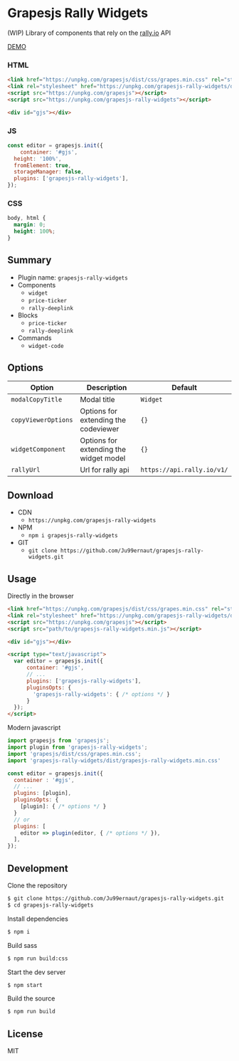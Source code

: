# Grapesjs Rally Widgets

(WIP) Library of components that rely on the [rally.io](https://rally.io) API

[DEMO](##)

### HTML
```html
<link href="https://unpkg.com/grapesjs/dist/css/grapes.min.css" rel="stylesheet">
<link rel="stylesheet" href="https://unpkg.com/grapesjs-rally-widgets/dist/grapesjs-rally-widgets.min.css">
<script src="https://unpkg.com/grapesjs"></script>
<script src="https://unpkg.com/grapesjs-rally-widgets"></script>

<div id="gjs"></div>
```

### JS
```js
const editor = grapesjs.init({
	container: '#gjs',
  height: '100%',
  fromElement: true,
  storageManager: false,
  plugins: ['grapesjs-rally-widgets'],
});
```

### CSS
```css
body, html {
  margin: 0;
  height: 100%;
}
```


## Summary

* Plugin name: `grapesjs-rally-widgets`
* Components
    * `widget`
    * `price-ticker`
    * `rally-deeplink`
* Blocks
    * `price-ticker`
    * `rally-deeplink`
* Commands
    * `widget-code`



## Options

| Option | Description | Default |
|-|-|-
| `modalCopyTitle` | Modal title | `Widget` |
| `copyViewerOptions` | Options for extending the codeviewer | `{}` |
| `widgetComponent` | Options for extending the widget model | `{}` |
| `rallyUrl` | Url for rally api | `https://api.rally.io/v1/` |



## Download

* CDN
  * `https://unpkg.com/grapesjs-rally-widgets`
* NPM
  * `npm i grapesjs-rally-widgets`
* GIT
  * `git clone https://github.com/Ju99ernaut/grapesjs-rally-widgets.git`



## Usage

Directly in the browser
```html
<link href="https://unpkg.com/grapesjs/dist/css/grapes.min.css" rel="stylesheet"/>
<link rel="stylesheet" href="https://unpkg.com/grapesjs-rally-widgets/dist/grapesjs-rally-widgets.min.css">
<script src="https://unpkg.com/grapesjs"></script>
<script src="path/to/grapesjs-rally-widgets.min.js"></script>

<div id="gjs"></div>

<script type="text/javascript">
  var editor = grapesjs.init({
      container: '#gjs',
      // ...
      plugins: ['grapesjs-rally-widgets'],
      pluginsOpts: {
        'grapesjs-rally-widgets': { /* options */ }
      }
  });
</script>
```

Modern javascript
```js
import grapesjs from 'grapesjs';
import plugin from 'grapesjs-rally-widgets';
import 'grapesjs/dist/css/grapes.min.css';
import 'grapesjs-rally-widgets/dist/grapesjs-rally-widgets.min.css'

const editor = grapesjs.init({
  container : '#gjs',
  // ...
  plugins: [plugin],
  pluginsOpts: {
    [plugin]: { /* options */ }
  }
  // or
  plugins: [
    editor => plugin(editor, { /* options */ }),
  ],
});
```



## Development

Clone the repository

```sh
$ git clone https://github.com/Ju99ernaut/grapesjs-rally-widgets.git
$ cd grapesjs-rally-widgets
```

Install dependencies

```sh
$ npm i
```

Build sass

```sh
$ npm run build:css
```

Start the dev server

```sh
$ npm start
```

Build the source

```sh
$ npm run build
```



## License

MIT

